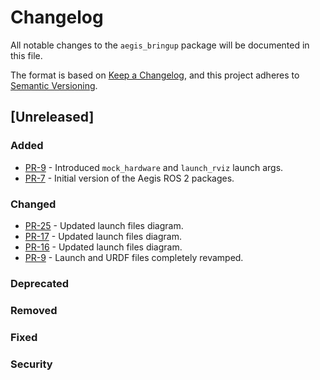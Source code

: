 # Changelog

All notable changes to the `aegis_bringup` package will be documented in this file.

The format is based on [Keep a Changelog](https://keepachangelog.com/en/1.1.0/),
and this project adheres to [Semantic Versioning](https://semver.org/spec/v2.0.0.html).

## [Unreleased]

### Added

* [PR-9](https://github.com/AGH-CEAI/aegis_ros/pull/9) - Introduced `mock_hardware` and `launch_rviz` launch args.
* [PR-7](https://github.com/AGH-CEAI/aegis_ros/pull/7) - Initial version of the Aegis ROS 2 packages.

### Changed

* [PR-25](https://github.com/AGH-CEAI/aegis_ros/pull/25) - Updated launch files diagram.
* [PR-17](https://github.com/AGH-CEAI/aegis_ros/pull/17) - Updated launch files diagram.
* [PR-16](https://github.com/AGH-CEAI/aegis_ros/pull/16) - Updated launch files diagram.
* [PR-9](https://github.com/AGH-CEAI/aegis_ros/pull/9) - Launch and URDF files completely revamped.

### Deprecated

### Removed

### Fixed

### Security
